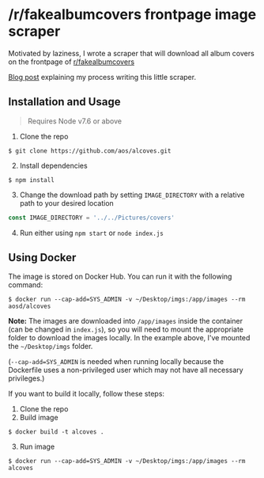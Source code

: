 # /r/fakealbumcovers frontpage image scraper

Motivated by laziness, I wrote a scraper that will download all album covers on
the frontpage of [r/fakealbumcovers](https://reddit.com/r/fakealbumcovers)

[Blog post](https://aos.github.io/2017/12/02/web-scraping-with-puppeteer/) 
explaining my process writing this little scraper.

## Installation and Usage
> Requires Node v7.6 or above

1. Clone the repo
```
$ git clone https://github.com/aos/alcoves.git
```
2. Install dependencies
```
$ npm install
```
3. Change the download path by setting `IMAGE_DIRECTORY` with a relative path 
to your desired location
```javascript
const IMAGE_DIRECTORY = '../../Pictures/covers'
```
4. Run either using `npm start` or `node index.js`

## Using Docker

The image is stored on Docker Hub. You can run it with the following command:

```
$ docker run --cap-add=SYS_ADMIN -v ~/Desktop/imgs:/app/images --rm aosd/alcoves
```

**Note:** The images are downloaded into `/app/images` inside the container (can
be changed in `index.js`), so you will need to mount the appropriate folder
to download the images locally. In the example above, I've mounted the
`~/Desktop/imgs` folder.

(`--cap-add=SYS_ADMIN` is needed when running locally because the Dockerfile
uses a non-privileged user which may not have all necessary privileges.)

If you want to build it locally, follow these steps:

1. Clone the repo
2. Build image
```
$ docker build -t alcoves .
```
3. Run image

```
$ docker run --cap-add=SYS_ADMIN -v ~/Desktop/imgs:/app/images --rm alcoves
```
